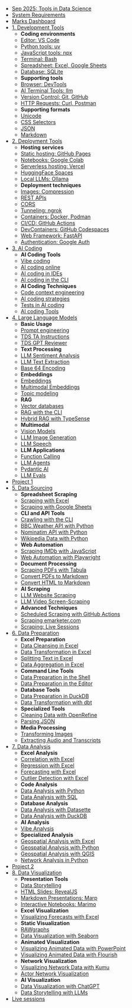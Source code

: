 - [Sep 2025: Tools in Data Science](README.md)
- [System Requirements](system-requirements.md)
- [Marks Dashboard](marks-dashboard.md)
- [1. Development Tools](development-tools.md)
  - **Coding environments**
  - [Editor: VS Code](vscode.md)
  - [Python tools: uv](uv.md)
  - [JavaScript tools: npx](npx.md)
  - [Terminal: Bash](bash.md)
  - [Spreadsheet: Excel, Google Sheets](spreadsheets.md)
  - [Database: SQLite](sqlite.md)
  - **Supporting tools**
  - [Browser: DevTools](devtools.md)
  - [AI Terminal Tools: llm](llm.md)
  - [Version Control: Git, GitHub](git.md)
  - [HTTP Requests: Curl, Postman](http-requests)
  - **Supporting formats**
  - [Unicode](unicode.md)
  - [CSS Selectors](css-selectors.md)
  - [JSON](json.md)
  - [Markdown](markdown.md)
- [2. Deployment Tools](deployment-tools.md)
  - **Hosting services**
  - [Static hosting: GitHub Pages](github-pages.md)
  - [Notebooks: Google Colab](colab.md)
  - [Serverless hosting: Vercel](vercel.md)
  - [HuggingFace Spaces](huggingface-spaces.md)
  - [Local LLMs: Ollama](ollama.md)
  - **Deployment techniques**
  - [Images: Compression](image-compression.md)
  - [REST APIs](rest-apis.md)
  - [CORS](cors.md)
  - [Tunneling: ngrok](ngrok.md)
  - [Containers: Docker, Podman](docker.md)
  - [CI/CD: GitHub Actions](github-actions.md)
  - [DevContainers: GitHub Codespaces](github-codespaces.md)
  - [Web Framework: FastAPI](fastapi.md)
  - [Authentication: Google Auth](google-auth.md)
- [3. AI Coding](ai-coding.md)
  - **AI Coding Tools**
  - [Vibe coding](vibe-coding.md)
  - [AI coding online](ai-coding-online.md)
  - [AI coding in IDEs](ai-coding-ide.md)
  - [AI coding in the CLI](ai-coding-cli.md)
  - **AI Coding Techniques**
  - [Code context engineering](ai-coding-context.md)
  - [AI coding strategies](ai-coding-strategies.md)
  - [Tests in AI coding](ai-coding-tests.md)
  - [AI coding Tools](ai-coding-tools.md)
- [4. Large Language Models](large-language-models.md)
  - **Basic Usage**
  - [Prompt engineering](prompt-engineering.md)
  - [TDS TA Instructions](tds-ta-instructions.md)
  - [TDS GPT Reviewer](tds-gpt-reviewer.md)
  - **Text Processing**
  - [LLM Sentiment Analysis](llm-sentiment-analysis.md)
  - [LLM Text Extraction](llm-text-extraction.md)
  - [Base 64 Encoding](base64-encoding.md)
  - **Embeddings**
  - [Embeddings](embeddings.md)
  - [Multimodal Embeddings](multimodal-embeddings.md)
  - [Topic modeling](topic-modeling.md)
  - **RAG**
  - [Vector databases](vector-databases.md)
  - [RAG with the CLI](rag-cli.md)
  - [Hybrid RAG with TypeSense](hybrid-rag-typesense.md)
  - **Multimodal**
  - [Vision Models](vision-models.md)
  - [LLM Image Generation](llm-image-generation.md)
  - [LLM Speech](llm-speech.md)
  - **LLM Applications**
  - [Function Calling](function-calling.md)
  - [LLM Agents](llm-agents.md)
  - [Pydantic AI](pydantic-ai.md)
  - [LLM Evals](llm-evals.md)
- [Project 1](project-llm-code-deployment.md)
- [5. Data Sourcing](data-sourcing.md)
  - **Spreadsheet Scraping**
  - [Scraping with Excel](scraping-with-excel.md)
  - [Scraping with Google Sheets](scraping-with-google-sheets.md)
  - **CLI and API Tools**
  - [Crawling with the CLI](crawling-cli.md)
  - [BBC Weather API with Python](bbc-weather-api-with-python.md)
  - [Nominatim API with Python](nominatim-api-with-python.md)
  - [Wikipedia Data with Python](wikipedia-data-with-python.md)
  - **Web Automation**
  - [Scraping IMDb with JavaScript](scraping-imdb-with-javascript.md)
  - [Web Automation with Playwright](web-automation-with-playwright.md)
  - **Document Processing**
  - [Scraping PDFs with Tabula](scraping-pdfs-with-tabula.md)
  - [Convert PDFs to Markdown](convert-pdfs-to-markdown.md)
  - [Convert HTML to Markdown](convert-html-to-markdown.md)
  - **AI Scraping**
  - [LLM Website Scraping](llm-website-scraping.md)
  - [LLM Video Screen-Scraping](llm-video-screen-scraping.md)
  - **Advanced Techniques**
  - [Scheduled Scraping with GitHub Actions](scheduled-scraping-with-github-actions.md)
  - [Scraping emarketer.com](scraping-emarketer.md)
  - [Scraping: Live Sessions](scraping-live-sessions.md)
- [6. Data Preparation](data-preparation.md)
  - **Excel Preparation**
  - [Data Cleansing in Excel](data-cleansing-in-excel.md)
  - [Data Transformation in Excel](data-transformation-in-excel.md)
  - [Splitting Text in Excel](splitting-text-in-excel.md)
  - [Data Aggregation in Excel](data-aggregation-in-excel.md)
  - **Command Line Tools**
  - [Data Preparation in the Shell](data-preparation-in-the-shell.md)
  - [Data Preparation in the Editor](data-preparation-in-the-editor.md)
  - **Database Tools**
  - [Data Preparation in DuckDB](data-preparation-in-duckdb.md)
  - [Data Transformation with dbt](dbt.md)
  - **Specialized Tools**
  - [Cleaning Data with OpenRefine](cleaning-data-with-openrefine.md)
  - [Parsing JSON](parsing-json.md)
  - **Media Processing**
  - [Transforming Images](transforming-images.md)
  - [Extracting Audio and Transcripts](extracting-audio-and-transcripts.md)
- [7. Data Analysis](data-analysis.md)
  - **Excel Analysis**
  - [Correlation with Excel](correlation-with-excel.md)
  - [Regression with Excel](regression-with-excel.md)
  - [Forecasting with Excel](forecasting-with-excel.md)
  - [Outlier Detection with Excel](outlier-detection-with-excel.md)
  - **Code Analysis**
  - [Data Analysis with Python](data-analysis-with-python.md)
  - [Data Analysis with SQL](data-analysis-with-sql.md)
  - **Database Analysis**
  - [Data Analysis with Datasette](data-analysis-with-datasette.md)
  - [Data Analysis with DuckDB](data-analysis-with-duckdb.md)
  - **AI Analysis**
  - [Vibe Analysis](vibe-analysis.md)
  - **Specialized Analysis**
  - [Geospatial Analysis with Excel](geospatial-analysis-with-excel.md)
  - [Geospatial Analysis with Python](geospatial-analysis-with-python.md)
  - [Geospatial Analysis with QGIS](geospatial-analysis-with-qgis.md)
  - [Network Analysis in Python](network-analysis-in-python.md)
- [Project 2](project-llm-analysis-quiz.md)
- [8. Data Visualization](data-visualization.md)
  - **Presentation Tools**
  - [Data Storytelling](data-storytelling.md)
  - [HTML Slides: RevealJS](revealjs.md)
  - [Markdown Presentations: Marp](marp.md)
  - [Interactive Notebooks: Marimo](marimo.md)
  - **Excel Visualization**
  - [Visualizing Forecasts with Excel](visualizing-forecasts-with-excel.md)
  - **Static Visualization**
  - [RAWgraphs](rawgraphs.md)
  - [Data Visualization with Seaborn](data-visualization-with-seaborn.md)
  - **Animated Visualization**
  - [Visualizing Animated Data with PowerPoint](visualizing-animated-data-with-powerpoint.md)
  - [Visualizing Animated Data with Flourish](visualizing-animated-data-with-flourish.md)
  - **Network Visualization**
  - [Visualizing Network Data with Kumu](visualizing-network-data-with-kumu.md)
  - [Actor Network Visualization](actor-network-visualization.md)
  - **AI Visualization**
  - [Data Visualization with ChatGPT](data-visualization-with-chatgpt.md)
  - [Data Storytelling with LLMs](data-storytelling-with-llms.md)
- [Live sessions](live-sessions.md)
